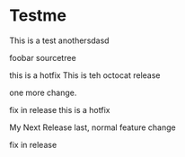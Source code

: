 Testme
======
This is a test
anothersdasd

foobar
sourcetree

this is a hotfix
This is teh octocat release

one more change.

fix in release
this is a hotfix

My Next Release
last, normal feature change

fix in release
